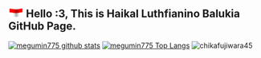 <h2><img src="https://raw.githubusercontent.com/mpurnomoadji/GameTebakAku-master/master/website/img/animasi-bergerak-bendera-indonesia-0013.gif" width="30px"> Hello :3, This is Haikal Luthfianino Balukia GitHub Page.</h2>

[![megumin775 github stats](https://github-readme-stats.vercel.app/api?username=megumin775&count_private=true&show_icons=true)](https://github.com/megumin775)
[![megumin775 Top Langs](https://github-readme-stats.vercel.app/api/top-langs/?username=megumin775&layout=compact)](https://github.com/megumin775)
<img src="https://komarev.com/ghpvc/?username=chikafujiwara45&style=flat-square" alt="chikafujiwara45" /><br>
